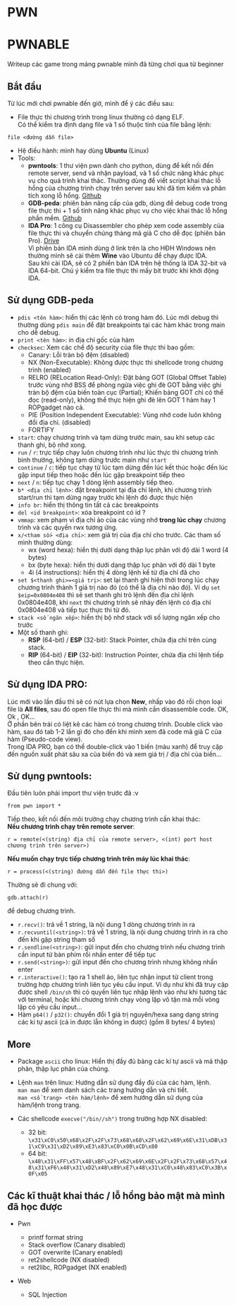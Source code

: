 # PWN
# PWNABLE

Writeup các game trong mảng pwnable mình đã từng chơi qua từ beginner

## Bắt đầu
Từ lúc mới chơi pwnable đến giờ, mình để ý các điều sau:
- File thực thi chương trình trong linux thường có dạng ELF.              
Có thể kiểm tra định dạng file và 1 số thuộc tính của file bằng lệnh:
```
file <đường dẫn file>
```
- Hệ điều hành: mình hay dùng **Ubuntu** (Linux)
- Tools:
    - **pwntools**: 1 thư viện pwn dành cho python, dùng để kết nối đến remote server, send và nhận payload, và 1 số chức năng khác phục vụ cho quá trình khai thác. Thường dùng để viết script khai thác lỗ hổng của chương trình chạy trên server sau khi đã tìm kiếm và phân tích xong lỗ hổng. [Github](https://github.com/Gallopsled/pwntools)
    - **GDB-peda**: phiên bản nâng cấp của gdb, dùng để debug code trong file thực thi + 1 số tính năng khác phục vụ cho việc khai thác lỗ hổng phần mềm. [Github](https://github.com/longld/peda)
    - **IDA Pro**: 1 công cụ Disassembler cho phép xem code assembly của file thực thi và chuyển chúng thàng mã giả C cho dễ đọc (phiên bản Pro). [Drive](https://drive.google.com/drive/folders/1-OPepikWwL2jYlkXgCq3ZmEl6mqXnvMU?usp=sharing)       
    Vì phiên bản IDA mình dùng ở link trên là cho HĐH Windows nên thường mình sẽ cài thêm **Wine** vào Ubuntu để chạy được IDA.          
    Sau khi cài IDA, sẽ có 2 phiển bản IDA trên hệ thống là IDA 32-bit và IDA 64-bit. Chú ý kiểm tra file thực thi mấy bit trước khi khởi động IDA.

## Sử dụng GDB-peda
- `pdis <tên hàm>`: hiển thị các lệnh có trong hàm đó. Lúc mới debug thì thường dùng `pdis main` để đặt breakpoints tại các hàm khác trong main cho dễ debug.
- `print <tên hàm>`: in địa chỉ gốc của hàm
- `checksec`: Xem các chế độ security của file thực thi bao gồm:
    - Canary: Lỗi tràn bộ đệm (disabled)
    - NX (Non-Executable): Không được thực thi shellcode trong chương trình (enabled)
    - RELRO (RELocation Read-Only): Đặt bảng GOT (Global Offset Table) trước vùng nhớ BSS để phòng ngừa việc ghi đè GOT bằng việc ghi tràn bộ đệm của biến toàn cục (Partial); Khiến bảng GOT chỉ có thể đọc (read-only), không thể thực hiện ghi đè lên GOT 1 hàm hay 1 ROPgadget nào cả.
    - PIE (Position Independent Executable): Vùng nhớ code luôn không đổi địa chỉ. (disabled)
    - FORTIFY
- `start`: chạy chương trình và tạm dừng trước main, sau khi setup các thanh ghi, bộ nhớ xong.
- `run` / `r`: trực tiếp chạy luôn chương trình như lúc thực thi chương trình bình thường, không tạm dừng trước main như `start`
- `continue` / `c`: tiếp tục chạy từ lúc tạm dừng đến lúc kết thúc hoặc đến lúc gặp input tiếp theo hoặc đến lúc gặp breakpoint tiếp theo
- `next` / `n`: tiếp tục chạy 1 dòng lệnh assembly tiếp theo.
- `b* <địa chỉ lệnh>`: đặt breakpoint tại địa chỉ lệnh, khi chương trình start/run thì tạm dừng ngay trước khi lệnh đó được thực hiện
- `info br`: hiển thị thông tin tất cả các breakpoints
- `del <id breakpoint>`: xóa breakpoint có id ?
- `vmmap`: xem phạm vi địa chỉ ảo của các vùng nhớ **__trong lúc chạy__** chương trình và các quyền rwx tương ứng.
- `x/<tham số> <địa chỉ>`: xem giá trị của địa chỉ cho trước. Các tham số mình thường dùng: 
    - wx (word hexa): hiển thị dưới dạng thập lục phân với độ dài 1 word (4 bytes)
    - bx (byte hexa): hiển thị dưới dạng thập lục phân với độ dài 1 byte
    - 4i (4 instructions): hiển thị 4 dòng lệnh kể từ địa chỉ đã cho
- `set $<thanh ghi>=<giá trị>`: set lại thanh ghi hiện thời trong lúc chạy chương trình thành 1 giá trị nào đó (có thể là địa chỉ nào đó). Ví dụ `set $eip=0x0804e408` thì sẽ set thanh ghi trỏ lệnh đến địa chỉ lệnh 0x0804e408, khi `next` thì chương trình sẽ nhảy đến lệnh có địa chỉ 0x0804e408 và tiếp tục thực thi từ đó.
- `stack <số ngăn xếp>`: hiển thị bộ nhớ stack với số lượng ngăn xếp cho trước
- Một số thanh ghi:
    - **RSP** (64-bit) / **ESP** (32-bit): Stack Pointer, chứa địa chỉ trên cùng stack.
    - **RIP** (64-bit) / **EIP** (32-bit): Instruction Pointer, chứa địa chỉ lệnh tiếp theo cần thực hiện.

## Sử dụng IDA PRO:
Lúc mới vào lần đầu thì sẽ có nút lựa chọn **__New__**, nhấp vào đó rồi chọn loại file là __All files__, sau đó open file thực thi mà mình cần disassemble code. OK, Ok , OK...     
Ở phần bên trái có liệt kê các hàm có trong chương trình. Double click vào hàm, sau đó tab 1-2 lần gì đó cho đến khi mình xem đã code mã giả C của hàm (Pseudo-code view).      
Trong IDA PRO, bạn có thể double-click vào 1 biến (màu xanh) để truy cập đến nguồn xuất phát sâu xa của biến đó và xem giá trị / địa chỉ của biến...

## Sử dụng pwntools:
Đầu tiên luôn phải import thư viện trước đã :v
```
from pwn import *
```
Tiếp theo, kết nối đến môi trường chạy chương trình cần khai thác:      
__Nếu chương trình chạy trên remote server__:
```
r = remote(<(string) địa chỉ của remote server>, <(int) port host chương trình trên server>)
```
__Nếu muốn chạy trực tiếp chương trình trên máy lúc khai thác__:
```
r = process(<(string) đường dẫn đến file thực thi>)
```
Thường sẽ đi chung với:
```
gdb.attach(r)
```
để debug chương trình.

- `r.recv()`: trả về 1 string, là nội dung 1 dòng chương trình in ra
- `r.recvuntil(<string>)`: trả về 1 string, là nội dung chương trình in ra cho đến khi gặp string tham số
- `r.sendline(<string>)`: gửi input đến cho chương trình nếu chương trình cần input từ bàn phím rồi nhấn enter để tiếp tục
- `r.send(<string>)`: gửi input đến cho chương trình nhưng không nhấn enter
- `r.interactive()`: tạo ra 1 shell ảo, liên tục nhận input từ client trong trường hợp chương trình liên tục yêu cầu input. Ví dụ như khi đã truy cập được shell `/bin/sh` thì có quyền liên tục nhập lệnh vào như khi tương tác với terminal, hoặc khi chương trình chạy vòng lặp vô tận mà mỗi vòng lặp có yêu cầu input...
- Hàm `p64()` / `p32()`: chuyển đổi 1 giá trị nguyên/hexa sang dạng string các kí tự ascii (cả in được lẫn không in được) (gồm 8 bytes/ 4 bytes)

## More
- Package `ascii` cho linux: Hiển thị đầy đủ bảng các kí tự ascii và mã thập phân, thập lục phân của chúng.
- Lệnh `man` trên linux: Hướng dẫn sử dụng đầy đủ của các hàm, lệnh.        
`man man` để xem danh sách các trang hướng dẫn và chi tiết.     
`man <số trang> <tên hàm/lệnh>` để xem hướng dẫn sử dụng của hàm/lệnh trong trang.

- Các shellcode `execve("/bin//sh")` trong trường hợp NX disabled:
    - 32 bit: `\x31\xC0\x50\x68\x2F\x2F\x73\x68\x68\x2F\x62\x69\x6E\x31\xDB\x31\xC9\x31\xD2\x89\xE3\x83\xC0\x0B\xCD\x80`
    - 64 bit: `\x48\x31\xFF\x57\x48\xBF\x2F\x62\x69\x6E\x2F\x2F\x73\x68\x57\x48\x31\xF6\x48\x31\xD2\x48\x89\xE7\x48\x31\xC0\x48\x83\xC0\x3B\x0F\x05`

## Các kĩ thuật khai thác / lỗ hổng bảo mật mà mình đã học được

- Pwn
    - printf format string
    - Stack overflow (Canary disabled)
    - GOT overwrite (Canary enabled)
    - ret2shellcode (NX disabled)
    - ret2libc, ROPgadget (NX enabled)

- Web
    - SQL Injection
